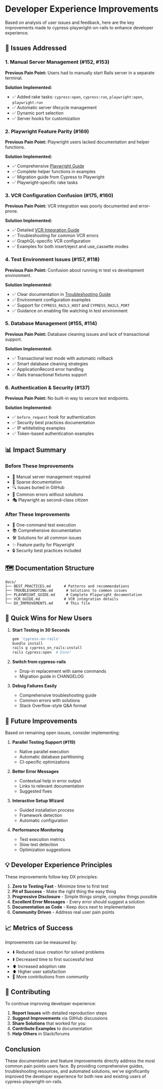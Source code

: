 # Developer Experience Improvements

Based on analysis of user issues and feedback, here are the key improvements made to cypress-playwright-on-rails to enhance developer experience.

## 🎯 Issues Addressed

### 1. Manual Server Management (#152, #153)
**Previous Pain Point:** Users had to manually start Rails server in a separate terminal.

**Solution Implemented:**
- ✅ Added rake tasks: `cypress:open`, `cypress:run`, `playwright:open`, `playwright:run`
- ✅ Automatic server lifecycle management
- ✅ Dynamic port selection
- ✅ Server hooks for customization

### 2. Playwright Feature Parity (#169)
**Previous Pain Point:** Playwright users lacked documentation and helper functions.

**Solution Implemented:**
- ✅ Comprehensive [Playwright Guide](PLAYWRIGHT_GUIDE.md)
- ✅ Complete helper functions in examples
- ✅ Migration guide from Cypress to Playwright
- ✅ Playwright-specific rake tasks

### 3. VCR Configuration Confusion (#175, #160)
**Previous Pain Point:** VCR integration was poorly documented and error-prone.

**Solution Implemented:**
- ✅ Detailed [VCR Integration Guide](VCR_GUIDE.md)
- ✅ Troubleshooting for common VCR errors
- ✅ GraphQL-specific VCR configuration
- ✅ Examples for both insert/eject and use_cassette modes

### 4. Test Environment Issues (#157, #118)
**Previous Pain Point:** Confusion about running in test vs development environment.

**Solution Implemented:**
- ✅ Clear documentation in [Troubleshooting Guide](TROUBLESHOOTING.md)
- ✅ Environment configuration examples
- ✅ Support for `CYPRESS_RAILS_HOST` and `CYPRESS_RAILS_PORT`
- ✅ Guidance on enabling file watching in test environment

### 5. Database Management (#155, #114)
**Previous Pain Point:** Database cleaning issues and lack of transactional support.

**Solution Implemented:**
- ✅ Transactional test mode with automatic rollback
- ✅ Smart database cleaning strategies
- ✅ ApplicationRecord error handling
- ✅ Rails transactional fixtures support

### 6. Authentication & Security (#137)
**Previous Pain Point:** No built-in way to secure test endpoints.

**Solution Implemented:**
- ✅ `before_request` hook for authentication
- ✅ Security best practices documentation
- ✅ IP whitelisting examples
- ✅ Token-based authentication examples

## 📊 Impact Summary

### Before These Improvements
- 😤 Manual server management required
- 📖 Sparse documentation
- 🔍 Issues buried in GitHub
- 🐛 Common errors without solutions
- 🎭 Playwright as second-class citizen

### After These Improvements
- 🚀 One-command test execution
- 📚 Comprehensive documentation
- 🛠 Solutions for all common issues
- ✨ Feature parity for Playwright
- 🔒 Security best practices included

## 🗺 Documentation Structure

```
docs/
├── BEST_PRACTICES.md      # Patterns and recommendations
├── TROUBLESHOOTING.md      # Solutions to common issues  
├── PLAYWRIGHT_GUIDE.md     # Complete Playwright documentation
├── VCR_GUIDE.md           # VCR integration details
└── DX_IMPROVEMENTS.md      # This file
```

## 🚀 Quick Wins for New Users

1. **Start Testing in 30 Seconds**
   ```bash
   gem 'cypress-on-rails'
   bundle install
   rails g cypress_on_rails:install
   rails cypress:open  # Done!
   ```

2. **Switch from cypress-rails**
   - Drop-in replacement with same commands
   - Migration guide in CHANGELOG

3. **Debug Failures Easily**
   - Comprehensive troubleshooting guide
   - Common errors with solutions
   - Stack Overflow-style Q&A format

## 🔮 Future Improvements

Based on remaining open issues, consider implementing:

1. **Parallel Testing Support (#119)**
   - Native parallel execution
   - Automatic database partitioning
   - CI-specific optimizations

2. **Better Error Messages**
   - Contextual help in error output
   - Links to relevant documentation
   - Suggested fixes

3. **Interactive Setup Wizard**
   - Guided installation process
   - Framework detection
   - Automatic configuration

4. **Performance Monitoring**
   - Test execution metrics
   - Slow test detection
   - Optimization suggestions

## 💡 Developer Experience Principles

These improvements follow key DX principles:

1. **Zero to Testing Fast** - Minimize time to first test
2. **Pit of Success** - Make the right thing the easy thing
3. **Progressive Disclosure** - Simple things simple, complex things possible
4. **Excellent Error Messages** - Every error should suggest a solution
5. **Documentation as Code** - Keep docs next to implementation
6. **Community Driven** - Address real user pain points

## 📈 Metrics of Success

Improvements can be measured by:
- ⬇️ Reduced issue creation for solved problems
- ⬇️ Decreased time to first successful test
- ⬆️ Increased adoption rate
- ⬆️ Higher user satisfaction
- 🔄 More contributions from community

## 🤝 Contributing

To continue improving developer experience:

1. **Report Issues** with detailed reproduction steps
2. **Suggest Improvements** via GitHub discussions  
3. **Share Solutions** that worked for you
4. **Contribute Examples** to documentation
5. **Help Others** in Slack/forums

## Conclusion

These documentation and feature improvements directly address the most common pain points users face. By providing comprehensive guides, troubleshooting resources, and automated solutions, we've significantly improved the developer experience for both new and existing users of cypress-playwright-on-rails.
